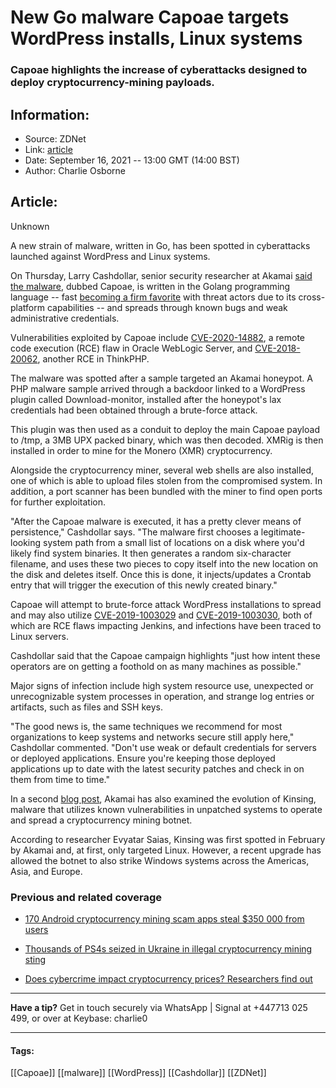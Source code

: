 # New Go malware Capoae targets WordPress installs, Linux systems
### Capoae highlights the increase of cyberattacks designed to deploy cryptocurrency-mining payloads.

## Information:
+ Source: ZDNet
+ Link: [article](https://www.zdnet.com/article/new-go-malware-capoae-targets-wordpress-installs-linux-systems/)
+ Date: September 16, 2021 -- 13:00 GMT (14:00 BST)
+ Author: Charlie Osborne


## Article:
Unknown

A new strain of malware, written in Go, has been spotted in cyberattacks launched against WordPress and Linux systems. 


On Thursday, Larry Cashdollar, senior security researcher at Akamai [said the malware](https://www.akamai.com/blog/security/capoae-malware-ramps-up-uses-multiple-vulnerabilities-and-tactics-to-spread), dubbed Capoae, is written in the Golang programming language -- fast [becoming a firm favorite](https://www.zdnet.com/article/this-new-malware-highlights-widespread-adoption-of-golang-language-by-cyberattackers/) with threat actors due to its cross-platform capabilities -- and spreads through known bugs and weak administrative credentials.  

Vulnerabilities exploited by Capoae include [CVE-2020-14882](https://nvd.nist.gov/vuln/detail/CVE-2020-14882), a remote code execution (RCE) flaw in Oracle WebLogic Server, and [CVE-2018-20062](https://nvd.nist.gov/vuln/detail/CVE-2018-20062), another RCE in ThinkPHP. 

The malware was spotted after a sample targeted an Akamai honeypot. A PHP malware sample arrived through a backdoor linked to a WordPress plugin called Download-monitor, installed after the honeypot's lax credentials had been obtained through a brute-force attack. 

This plugin was then used as a conduit to deploy the main Capoae payload to /tmp, a 3MB UPX packed binary, which was then decoded. XMRig is then installed in order to mine for the Monero (XMR) cryptocurrency. 

Alongside the cryptocurrency miner, several web shells are also installed, one of which is able to upload files stolen from the compromised system. In addition, a port scanner has been bundled with the miner to find open ports for further exploitation.  

"After the Capoae malware is executed, it has a pretty clever means of persistence," Cashdollar says. "The malware first chooses a legitimate-looking system path from a small list of locations on a disk where you'd likely find system binaries. It then generates a random six-character filename, and uses these two pieces to copy itself into the new location on the disk and deletes itself. Once this is done, it injects/updates a Crontab entry that will trigger the execution of this newly created binary." 






Capoae will attempt to brute-force attack WordPress installations to spread and may also utilize [CVE-2019-1003029](https://nvd.nist.gov/vuln/detail/CVE-2019-1003029) and [CVE-2019-1003030](https://nvd.nist.gov/vuln/detail/CVE-2019-1003030), both of which are RCE flaws impacting Jenkins, and infections have been traced to Linux servers.  

Cashdollar said that the Capoae campaign highlights "just how intent these operators are on getting a foothold on as many machines as possible." 

Major signs of infection include high system resource use, unexpected or unrecognizable system processes in operation, and strange log entries or artifacts, such as files and SSH keys. 

"The good news is, the same techniques we recommend for most organizations to keep systems and networks secure still apply here," Cashdollar commented. "Don't use weak or default credentials for servers or deployed applications. Ensure you're keeping those deployed applications up to date with the latest security patches and check in on them from time to time." 

In a second [blog post](https://www.akamai.com/blog/security/Kinsing-evolves-adds-windows-to-attack-list), Akamai has also examined the evolution of Kinsing, malware that utilizes known vulnerabilities in unpatched systems to operate and spread a cryptocurrency mining botnet.  

According to researcher Evyatar Saias, Kinsing was first spotted in February by Akamai and, at first, only targeted Linux. However, a recent upgrade has allowed the botnet to also strike Windows systems across the Americas, Asia, and Europe. 

###  Previous and related coverage

* [170 Android cryptocurrency mining scam apps steal $350 000 from users](https://www.zdnet.com/article/170-android-cryptocurrency-mining-scam-apps-have-stolen-350000-from-users/)  

* [Thousands of PS4s seized in Ukraine in illegal cryptocurrency mining sting](https://www.zdnet.com/article/thousands-of-ps4s-seized-in-ukraine-in-illegal-cryptocurrency-mining-sting/)  

* [Does cybercrime impact cryptocurrency prices? Researchers find out](https://www.zdnet.com/article/does-cybercrime-impact-cryptocurrency-prices-researchers-find-out/)  




---

**Have a tip?** Get in touch securely via WhatsApp | Signal at +447713 025 499, or over at Keybase: charlie0



---





#### Tags:
[[Capoae]] [[malware]] [[WordPress]] [[Cashdollar]] [[ZDNet]]
